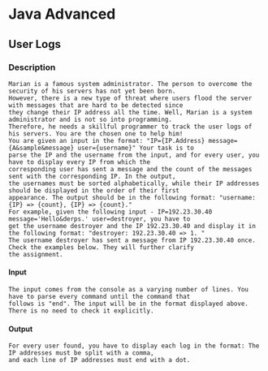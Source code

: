 # Java Advanced

## User Logs

### Description
    Marian is a famous system administrator. The person to overcome the security of his servers has not yet been born.
    However, there is a new type of threat where users flood the server with messages that are hard to be detected since
    they change their IP address all the time. Well, Marian is a system administrator and is not so into programming.
    Therefore, he needs a skillful programmer to track the user logs of his servers. You are the chosen one to help him! 
    You are given an input in the format: "IP={IP.Address} message={A&sample&message} user={username}" Your task is to 
    parse the IP and the username from the input, and for every user, you have to display every IP from which the
    corresponding user has sent a message and the count of the messages sent with the corresponding IP. In the output,
    the usernames must be sorted alphabetically, while their IP addresses should be displayed in the order of their first
    appearance. The output should be in the following format: "username: {IP} => {count}, {IP} => {count}." 
    For example, given the following input - IP=192.23.30.40 message='Hello&derps.' user=destroyer, you have to 
    get the username destroyer and the IP 192.23.30.40 and display it in the following format: "destroyer: 192.23.30.40 => 1. "
    The username destroyer has sent a message from IP 192.23.30.40 once. Check the examples below. They will further clarify
    the assignment. 

#### Input 
    The input comes from the console as a varying number of lines. You have to parse every command until the command that 
    follows is "end". The input will be in the format displayed above. There is no need to check it explicitly.

#### Output 
    For every user found, you have to display each log in the format: The IP addresses must be split with a comma,
    and each line of IP addresses must end with a dot.
